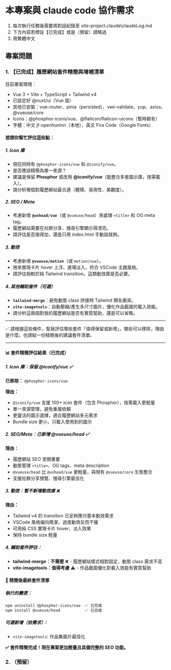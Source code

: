 # 本專案與 claude code 協作需求

1. 每次執行任務後需要將對話紀錄至 vite-project\.claude\claudeLog.md
2. 下方內容若標註【已完成】或是（預留）請略過
3. 用繁體中文

## 專案問題

### 1. 【已完成】履歷網站套件精簡與增補清單

目前專案環境：
- Vue 3 + Vite + TypeScript + Tailwind v4
- 已設定好 @nuxt/ui（Vue 版）
- 其他已安裝：vue-router、pinia（persisted）、vee-validate、yup、axios、@vueuse/core
- Icons：@phosphor-icons/vue、@flaticon/flaticon-uicons（暫時都有）
- 字體：中文 jf-openhuninn（本地），英文 Fira Code（Google Fonts）

#### 想請你幫忙評估這些點：

##### 1. Icon 庫
- 現在同時有 `@phosphor-icons/vue` 和 `@iconify/vue`。  
- 是否應該精簡為單一來源？  
- 建議是保留 **Phosphor** 或改用 **@iconify/vue**（能整合多套圖示庫，按需載入）。  
- 請分析哪個對履歷網站最合適（體積、易用性、美觀度）。

##### 2. SEO / Meta
- 考慮新增 **`@unhead/vue`**（或 `@vueuse/head`）來處理 `<title>` 和 OG meta tag。  
- 履歷網站需要在社群分享、搜尋引擎顯示得漂亮。  
- 請評估是否值得加，還是只用 index.html 手動設就夠。

##### 3. 動效
- 考慮新增 **`@vueuse/motion`**（或 `motion/vue`）。  
- 用來實現卡片 hover 上浮、進場淡入，符合 VSCode 主題風格。  
- 請評估相較於純 Tailwind transition，這類動效庫是否必要。

##### 4. 其他輔助套件（可選）
- **`tailwind-merge`**：避免動態 class 拼接時 Tailwind 類名衝突。  
- **`vite-imagetools`**：自動壓縮/產生多尺寸圖片，優化作品截圖的載入效能。  
- 請分析這兩個對我的履歷網站是否有實質幫助，還是可以省略。

---

✅ 請根據這些條件，幫我評估哪些套件「值得保留或新增」，哪些可以移除，理由是什麼。也請給一份精簡後的建議套件清單。

---

#### 📊 套件精簡評估結果（已完成）

##### 1. Icon 庫：**保留 @iconify/vue** ✅
**已移除：** `@phosphor-icons/vue`

**理由：**
- `@iconify/vue` 支援 100+ icon 套件（包含 Phosphor），按需載入更輕量
- 單一來源管理，避免重複依賴
- 更靈活的圖示選擇，適合履歷網站多元需求
- Bundle size 更小，只載入使用到的圖示

##### 2. SEO/Meta：**已新增 @vueuse/head** ✅
**理由：**
- 履歷網站 SEO 至關重要
- 動態管理 `<title>`、OG tags、meta description
- `@vueuse/head` 比 `@unhead/vue` 更輕量，與現有 `@vueuse/core` 生態整合
- 支援社群分享預覽、搜尋引擎最佳化

##### 3. 動效：**暫不新增動效庫** ❌
**理由：**
- Tailwind v4 的 transition 已足夠應付基本動效需求
- VSCode 風格偏向簡潔，過度動效反而干擾
- 可用純 CSS 實現卡片 hover、淡入效果
- 保持 bundle size 輕量

##### 4. 輔助套件評估：
- **tailwind-merge：不需要** ❌ - 履歷網站樣式相對固定，動態 class 需求不高
- **vite-imagetools：值得考慮** ⚠️ - 作品截圖優化對載入效能有實質幫助

#### 🎯 **精簡後最終套件清單**

##### 執行的變更：
```bash
npm uninstall @phosphor-icons/vue  ✅ 已完成
npm install @vueuse/head           ✅ 已完成
```

##### 可選新增（依需求）：
- `vite-imagetools`: 作品集圖片最佳化

**✅ 套件精簡完成！現在專案更加輕量且具備完整的 SEO 功能。**


### 2. （預留）